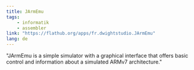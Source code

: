 ```yaml
---
title: JArmEmu
tags:
    - informatik
    - assembler
link: "https://flathub.org/apps/fr.dwightstudio.JArmEmu"
lang: de
---
```


"JArmEmu is a simple simulator with a graphical interface that offers basic control and information about a simulated ARMv7 architecture."
